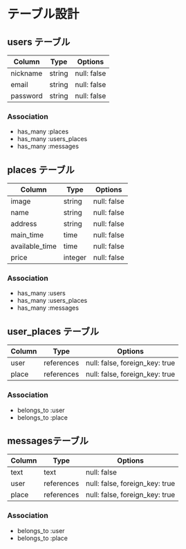 # テーブル設計

## users テーブル

| Column         | Type   | Options     |
| ---------------| ------ | ----------- |
| nickname       | string | null: false |
| email          | string | null: false |
| password       | string | null: false |

### Association
- has_many :places
- has_many :users_places
- has_many :messages

## places テーブル
| Column              | Type   | Options     |
| --------------------| ------ | ----------- |
| image               | string | null: false |
| name                | string | null: false |
| address             | string | null: false |
| main_time           | time | null: false |
| available_time      | time | null: false |
| price               | integer | null: false |

### Association
- has_many :users
- has_many :users_places
- has_many :messages

## user_places テーブル
| Column          | Type   | Options     |
| ----------------| ------ | ----------- |
| user         | references | null: false, foreign_key: true |
| place         | references | null: false, foreign_key: true |

### Association
- belongs_to :user
- belongs_to :place

## messagesテーブル
| Column           | Type   | Options     |
| -----------------| ------ | ----------- |
| text             | text | null: false |
| user          | references | null: false, foreign_key: true |
| place         | references | null: false, foreign_key: true |

### Association
- belongs_to :user
- belongs_to :place